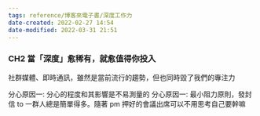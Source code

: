 ```yaml
---
tags: reference/博客來電子書/深度工作力 
date-created: 2022-02-27 14:54
date-modified: 2022-03-31 21:51
---
```


### CH2 當「深度」愈稀有，就愈值得你投入

社群媒體、即時通訊，雖然是當前流行的趨勢，但也同時毀了我們的專注力

分心原因一: 分心的程度和其影響是不易測量的
分心原因一: 最小阻力原則，發封信 to 一群人總是簡單得多。隨著 pm 押好的會議出席可以不用思考自己要幹嘛